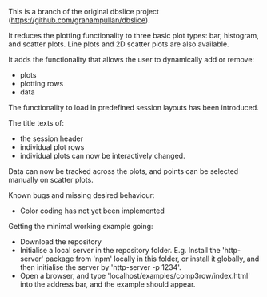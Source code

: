 This is a branch of the original dbslice project (https://github.com/grahampullan/dbslice).

It reduces the plotting functionality to three basic plot types: bar, histogram, and scatter plots. Line plots and 2D scatter plots are also available.

It adds the functionality that allows the user to dynamically add or remove:
- plots
- plotting rows
- data

The functionality to load in predefined session layouts has been introduced.

The title texts of:
- the session header
- individual plot rows
- individual plots
can now be interactively changed.

Data can now be tracked across the plots, and points can be selected manually on scatter plots.


Known bugs and missing desired behaviour:
- Color coding has not yet been implemented



Getting the minimal working example going:
- Download the repository
- Initialise a local server in the repository folder. E.g. Install the 'http-server' package from 'npm' locally in this folder, or install it globally, and then initialise the server by 'http-server -p 1234'. 
- Open a browser, and type 'localhost/examples/comp3row/index.html' into the address bar, and the example should appear.
